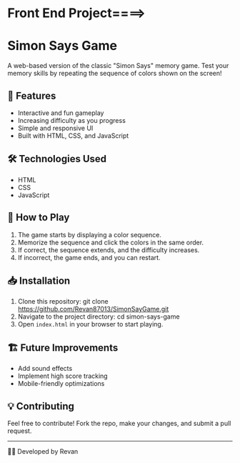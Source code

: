 # Front End Project====>


# Simon Says Game

A web-based version of the classic "Simon Says" memory game. Test your memory skills by repeating the sequence of colors shown on the screen!

## 📌 Features

- Interactive and fun gameplay
- Increasing difficulty as you progress
- Simple and responsive UI
- Built with HTML, CSS, and JavaScript

## 🛠️ Technologies Used

- HTML
- CSS
- JavaScript 

## 🚀 How to Play

1. The game starts by displaying a color sequence.
2. Memorize the sequence and click the colors in the same order.
3. If correct, the sequence extends, and the difficulty increases.
4. If incorrect, the game ends, and you can restart.

## 📥 Installation

1. Clone this repository:   git clone https://github.com/Revan87013/SimonSayGame.git
2. Navigate to the project directory: cd simon-says-game
3. Open `index.html` in your browser to start playing.


## 🏗️ Future Improvements

- Add sound effects
- Implement high score tracking
- Mobile-friendly optimizations

## 💡 Contributing

Feel free to contribute! Fork the repo, make your changes, and submit a pull request.

---

👨‍💻 Developed by Revan

